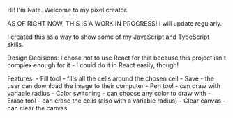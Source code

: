 Hi! I'm Nate. Welcome to my pixel creator.

AS OF RIGHT NOW, THIS IS A WORK IN PROGRESS! I will update regularly.

I created this as a way to show some of my JavaScript and TypeScript skills. 

Design Decisions:
I chose not to use React for this because this project isn't complex enough for it - I could do it in React easily, though!

Features:
    - Fill tool - fills all the cells around the chosen cell
    - Save - the user can download the image to their computer
    - Pen tool - can draw with variable radius
    - Color switching - can choose any color to draw with
    - Erase tool - can erase the cells (also with a variable radius)
    - Clear canvas - can clear the canvas
